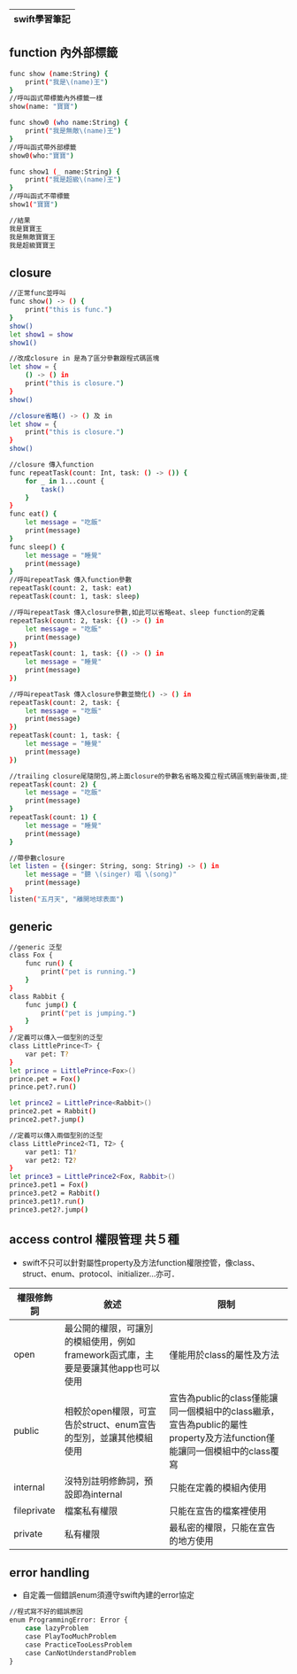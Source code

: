 |swift學習筆記 |
| ------ |
## function 內外部標籤
```sh
func show (name:String) {
    print("我是\(name)王")
}
//呼叫函式帶標籤內外標籤一樣
show(name: "寶寶")

func show0 (who name:String) {
    print("我是無敵\(name)王")
}
//呼叫函式帶外部標籤
show0(who:"寶寶")

func show1 (_ name:String) {
    print("我是超級\(name)王")
}
//呼叫函式不帶標籤
show1("寶寶")

```
```sh
//結果
我是寶寶王
我是無敵寶寶王
我是超級寶寶王
```
## closure

```sh
//正常func並呼叫
func show() -> () {
    print("this is func.")
}
show()
let show1 = show
show1()
```
```sh
//改成closure in 是為了區分參數跟程式碼區塊
let show = {
    () -> () in
    print("this is closure.")
}
show()
```
```sh
//closure省略() -> () 及 in
let show = {
    print("this is closure.")
}
show()
```
```sh
//closure 傳入function
func repeatTask(count: Int, task: () -> ()) {
    for _ in 1...count {
        task()
    }
}
func eat() {
    let message = "吃飯"
    print(message)
}
func sleep() {
    let message = "睡覺"
    print(message)
}
//呼叫repeatTask 傳入function參數
repeatTask(count: 2, task: eat)
repeatTask(count: 1, task: sleep)
```
```sh
//呼叫repeatTask 傳入closure參數,如此可以省略eat、sleep function的定義
repeatTask(count: 2, task: {() -> () in
    let message = "吃飯"
    print(message)
})
repeatTask(count: 1, task: {() -> () in
    let message = "睡覺"
    print(message)
})
```
```sh
//呼叫repeatTask 傳入closure參數並簡化() -> () in
repeatTask(count: 2, task: {
    let message = "吃飯"
    print(message)
})
repeatTask(count: 1, task: {
    let message = "睡覺"
    print(message)
})
```
```sh
//trailing closure尾隨閉包,將上面closure的參數名省略及獨立程式碼區塊到最後面,提升程式可讀性
repeatTask(count: 2) {
    let message = "吃飯"
    print(message)
}
repeatTask(count: 1) {
    let message = "睡覺"
    print(message)
}
```
```sh
//帶參數closure
let listen = {(singer: String, song: String) -> () in
    let message = "聽 \(singer) 唱 \(song)"
    print(message)
}
listen("五月天", "離開地球表面")
```
## generic
```sh
//generic 泛型
class Fox {
    func run() {
        print("pet is running.")
    }
}
class Rabbit {
    func jump() {
        print("pet is jumping.")
    }
}
//定義可以傳入一個型別的泛型
class LittlePrince<T> {
    var pet: T?
}
let prince = LittlePrince<Fox>()
prince.pet = Fox()
prince.pet?.run()

let prince2 = LittlePrince<Rabbit>()
prince2.pet = Rabbit()
prince2.pet?.jump()
```
```sh
//定義可以傳入兩個型別的泛型
class LittlePrince2<T1, T2> {
    var pet1: T1?
    var pet2: T2?
}
let prince3 = LittlePrince2<Fox, Rabbit>()
prince3.pet1 = Fox()
prince3.pet2 = Rabbit()
prince3.pet1?.run()
prince3.pet2?.jump()

```
## access control 權限管理 共５種
- swift不只可以針對屬性property及方法function權限控管，像class、struct、enum、protocol、initializer...亦可．

| 權限修飾詞 | 敘述 | 限制 |
| ------ | ------ | ------ |
| open | 最公開的權限，可讓別的模組使用，例如framework函式庫，主要是要讓其他app也可以使用 | 僅能用於class的屬性及方法 |
| public | 相較於open權限，可宣告於struct、enum宣告的型別，並讓其他模組使用 | 宣告為public的class僅能讓同一個模組中的class繼承，宣告為public的屬性property及方法function僅能讓同一個模組中的class覆寫 |
| internal | 沒特別註明修飾詞，預設即為internal | 只能在定義的模組內使用 |
| fileprivate | 檔案私有權限 | 只能在宣告的檔案裡使用 |
| private | 私有權限 | 最私密的權限，只能在宣告的地方使用 |

## error handling
- 自定義一個錯誤enum須遵守swift內建的error協定
```sh
//程式寫不好的錯誤原因
enum ProgrammingError: Error {
    case lazyProblem
    case PlayTooMuchProblem
    case PracticeTooLessProblem
    case CanNotUnderstandProblem
}
```

